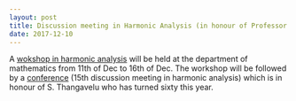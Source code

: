 ```yaml
---
layout: post
title: Discussion meeting in Harmonic Analysis (in honour of Professor S Thangavelu)
date: 2017-12-10
---
```


A [wokshop in harmonic analysis](https://www.atmschools.org/) will be held at the department of mathematics from 11th of Dec to 16th of Dec. The workshop will be followed by a [conference](https://math.iisc.ac.in/~naru/dmha/) (15th discussion meeting in harmonic analysis) which is in honour of S. Thangavelu who has turned sixty this year.  
